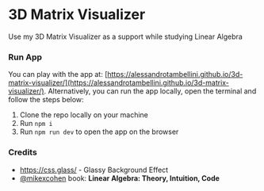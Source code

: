 # 3D Matrix Visualizer

Use my 3D Matrix Visualizer as a support while studying Linear Algebra

### Run App
You can play with the app at: [https://alessandrotambellini.github.io/3d-matrix-visualizer/](https://alessandrotambellini.github.io/3d-matrix-visualizer/).
Alternatively, you can run the app locally, open the terminal and follow the steps below:
1. Clone the repo locally on your machine
2. Run `npm i`
3. Run `npm run dev` to open the app on the browser

### Credits
* https://css.glass/ - Glassy Background Effect
* [@mikexcohen](https://github.com/mikexcohen) book: **Linear Algebra: Theory, Intuition, Code**
